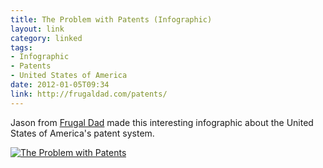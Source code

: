 ```yaml
---
title: The Problem with Patents (Infographic)
layout: link
category: linked
tags:
- Infographic
- Patents
- United States of America
date: 2012-01-05T09:34
link: http://frugaldad.com/patents/
---
```


Jason from [Frugal Dad](http://frugaldad.com/) made this interesting infographic about the United States of America's patent system.

<div class="illustration inline">
    <a href="http://cdn.mylesbraithwaite.com/media/uploads/linked/2012-01-05-patents/patents.jpg" title="The Problem with Patents">
	<img src="http://cdn.mylesbraithwaite.com/media/uploads/linked/2012-01-05-patents/patents-small.jpg" alt="The Problem with Patents">
    </a>
</div>